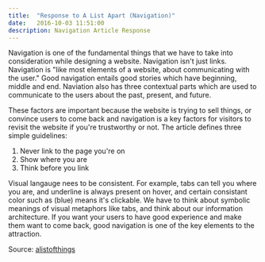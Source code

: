 ```yaml
---
title:  "Response to A List Apart (Navigation)"
date:   2016-10-03 11:51:00
description: Navigation Article Response
---
```


Navigation is one of the fundamental things that we have to take into consideration while designing a website. Navigation isn't just links. Navigation is "like most elements of a website, about communicating with the user." Good navigation entails good stories which have beginning, middle and end. Naviation also has three contextual parts which are used to communicate to the users about the past, present, and future. 

These factors are important because the website is trying to sell things, or convince users to come back and navigation is a key factors for visitors to revisit the website if you're trustworthy or not. The article defines three simple guidelines:

1. Never link to the page you're on
2. Show where you are
3. Think before you link

Visual langauge nees to be consistent. For example, tabs can tell you where you are, and underline is always present on hover, and certain consistant color such as (blue) means it's clickable. We have to think about symbolic meanings of visual metaphors like tabs, and think about our information architecture. If you want your users to have good experience and make them want to come back, good navigation is one of the key elements to the attraction.


Source: [alistofthings]

[alistofthings]: http://alistapart.com/article/whereami